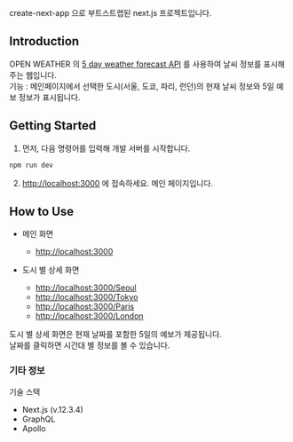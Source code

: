 <!-- This is a [Next.js](https://nextjs.org/) project bootstrapped with [`create-next-app`](https://github.com/vercel/next.js/tree/canary/packages/create-next-app). -->

create-next-app 으로 부트스트랩된 next.js 프로젝트입니다.

## Introduction
OPEN WEATHER 의 [5 day weather forecast API](https://openweathermap.org/forecast5) 를 사용하여 날씨 정보를 표시해주는 웹입니다.     
기능 : 메인페이지에서 선택한 도시(서울, 도쿄, 파리, 런던)의 현재 날씨 정보와 5일 예보 정보가 표시됩니다.


## Getting Started

<!-- First, run the development server: -->
1. 먼저, 다음 명령어를 입력해 개발 서버를 시작합니다. 

```zsh
npm run dev
```
   
<!-- Then, Open [http://localhost:3000](http://localhost:3000) with your browser to see the result. -->
2. [http://localhost:3000](http://localhost:3000) 에 접속하세요. 메인 페이지입니다.


<!-- [API routes](https://nextjs.org/docs/api-routes/introduction) can be accessed on [http://localhost:3000/api/graphql](http://localhost:3000/api/graphql). This endpoint can be edited in `pages/api/graphql.js`.

The `pages/api` directory is mapped to `/api/*`. Files in this directory are treated as [API routes](https://nextjs.org/docs/api-routes/introduction) instead of React pages. -->

## How to Use

- 메인 화면
  - [http://localhost:3000](http://localhost:3000)

- 도시 별 상세 화면
  - [http://localhost:3000/Seoul](http://localhost:3000/Seoul) 
  - [http://localhost:3000/Tokyo](http://localhost:3000/Tokyo) 
  - [http://localhost:3000/Paris](http://localhost:3000/Paris) 
  - [http://localhost:3000/London](http://localhost:3000/London) 

도시 별 상세 화면은 현재 날짜를 포함한 5일의 예보가 제공됩니다.   
날짜를 클릭하면 시간대 별 정보를 볼 수 있습니다.


### 기타 정보
기술 스택
- Next.js (v.12.3.4)
- GraphQL
- Apollo
